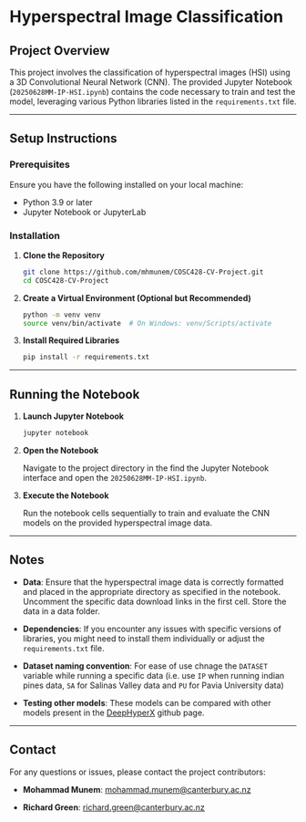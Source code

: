 # Hyperspectral Image Classification

## Project Overview

This project involves the classification of hyperspectral images (HSI) using a 3D Convolutional Neural Network (CNN). The provided Jupyter Notebook (`20250628MM-IP-HSI.ipynb`) contains the code necessary to train and test the model, leveraging various Python libraries listed in the `requirements.txt` file.

---

## Setup Instructions

### Prerequisites

Ensure you have the following installed on your local machine:

- Python 3.9 or later
- Jupyter Notebook or JupyterLab

### Installation

1. **Clone the Repository**

   ```bash
   git clone https://github.com/mhmunem/COSC428-CV-Project.git
   cd COSC428-CV-Project
   ```

2. **Create a Virtual Environment (Optional but Recommended)**

    ```bash
    python -m venv venv
    source venv/bin/activate  # On Windows: venv/Scripts/activate
    ```

3. **Install Required Libraries**

    ```bash
    pip install -r requirements.txt
    ```
---

## Running the Notebook

1. **Launch Jupyter Notebook**

    ```bash
    jupyter notebook
    ```

2. **Open the Notebook**

    Navigate to the project directory in the find the Jupyter Notebook interface and open the `20250628MM-IP-HSI.ipynb`.

3. **Execute the Notebook**

    Run the notebook cells sequentially to train and evaluate the CNN models on the provided hyperspectral image data.

---

## Notes

- **Data**: Ensure that the hyperspectral image data is correctly formatted and placed in the appropriate directory as specified in the notebook. Uncomment the specific data download links in the first cell. Store the data in a data folder.

- **Dependencies**: If you encounter any issues with specific versions of libraries, you might need to install them individually or adjust the `requirements.txt` file.

- **Dataset naming convention**: For ease of use chnage the `DATASET` variable while running a specific data (i.e. use `IP` when running indian pines data, `SA` for Salinas Valley data and `PU` for Pavia University data)

- **Testing other models**: These models can be compared with other models present in the [DeepHyperX](https://github.com/nshaud/DeepHyperX) github page.

---

## Contact

For any questions or issues, please contact the project contributors:

- **Mohammad Munem**: [mohammad.munem@canterbury.ac.nz](mailto:mohammad.munem@canterbury.ac.nz)

- **Richard Green**:  [richard.green@canterbury.ac.nz](mailto:richard.green@canterbury.ac.nz)
